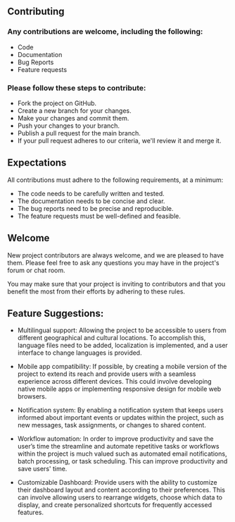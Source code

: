 ## Contributing

### Any contributions are welcome, including the following:
+ Code
+ Documentation
+ Bug Reports
+ Feature requests

### Please follow these steps to contribute:
+ Fork the project on GitHub.
+ Create a new branch for your changes.
+ Make your changes and commit them.
+ Push your changes to your branch.
+ Publish a pull request for the main branch.
+ If your pull request adheres to our criteria, we'll review it and merge it.

## Expectations
All contributions must adhere to the following requirements, at a minimum:
+ The code needs to be carefully written and tested.
+ The documentation needs to be concise and clear.
+ The bug reports need to be precise and reproducible.
+ The feature requests must be well-defined and feasible.

## Welcome

New project contributors are always welcome, and we are pleased to have them. Please feel free to ask any questions you may have in the project's forum or chat room.

You may make sure that your project is inviting to contributors and that you benefit the most from their efforts by adhering to these rules.

## Feature Suggestions:

* Multilingual support: Allowing the project to be accessible to users from different geographical and cultural locations. To accomplish this, language files need to be added, localization is implemented, and a user interface to change languages is provided.

* Mobile app compatibility:  If possible, by creating a mobile version of the project to extend its reach and provide users with a seamless experience across different devices. This could involve developing native mobile apps or implementing responsive design for mobile web browsers.

* Notification system: By enabling a notification system that keeps users informed about important events or updates within the project, such as new messages, task assignments, or changes to shared content.

* Workflow automation: In order to improve productivity and save the user’s time the streamline and automate repetitive tasks or workflows within the project is much valued such as automated email notifications, batch processing, or task scheduling. This can improve productivity and save users' time.

* Customizable Dashboard: Provide users with the ability to customize their dashboard layout and content according to their preferences. This can involve allowing users to rearrange widgets, choose which data to display, and create personalized shortcuts for frequently accessed features.

